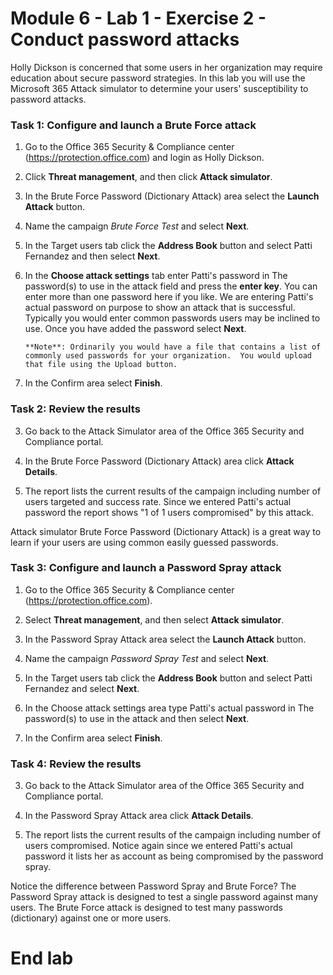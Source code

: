 # Module 6 - Lab 1 - Exercise 2 - Conduct password attacks


Holly Dickson is concerned that some users in her organization may require education about secure password strategies.  In this lab you will use the Microsoft 365 Attack simulator to determine your users' susceptibility to password attacks.


### Task 1: Configure and launch a Brute Force attack

1.  Go to the Office 365 Security & Compliance center (https://protection.office.com) and login as Holly Dickson.

2.  Click **Threat management**, and then click **Attack simulator**.

3.  In the Brute Force Password (Dictionary Attack) area select the **Launch Attack** button.

4.  Name the campaign *Brute Force Test* and select **Next**.

5.  In the Target users tab click the **Address Book** button and select Patti Fernandez and then select **Next**.

6.  In the **Choose attack settings** tab enter Patti's password in The password(s) to use in the attack field and press the **enter key**. You can enter more than one password here if you like. We are entering Patti's actual password on purpose to show an attack that is successful.  Typically you would enter common passwords users may be inclined to use. Once you have added the password select **Next**.

		**Note**: Ordinarily you would have a file that contains a list of commonly used passwords for your organization.  You would upload that file using the Upload button. 

7.  In the Confirm area select **Finish**.
    

### Task 2: Review the results

3. Go back to the Attack Simulator area of the Office 365 Security and Compliance portal.

4. In the Brute Force Password (Dictionary Attack) area click **Attack Details**.

5. The report lists the current results of the campaign including number of users targeted and success rate.  Since we entered Patti's actual password the report shows "1 of 1 users compromised" by this attack.

Attack simulator Brute Force Password (Dictionary Attack) is a great way to learn if your users are using common easily guessed passwords.
   

### Task 3: Configure and launch a Password Spray attack

1.  Go to the Office 365 Security & Compliance center (https://protection.office.com).

2.  Select **Threat management**, and then select **Attack simulator**.

3.  In the Password Spray Attack area select the **Launch Attack** button. 

4.  Name the campaign *Password Spray Test* and select **Next**.

5.  In the Target users tab click the **Address Book** button and select Patti Fernandez and select **Next**.

6.  In the Choose attack settings area type Patti's actual password in The password(s) to use in the attack and then select **Next**.

7.  In the Confirm area select **Finish**.


### Task 4: Review the results

3. Go back to the Attack Simulator area of the Office 365 Security and Compliance portal.

4. In the Password Spray Attack area click **Attack Details**.

5. The report lists the current results of the campaign including number of users compromised.  Notice again since we entered Patti's actual password it lists her as account as being compromised by the password spray.

Notice the difference between Password Spray and Brute Force?  The Password Spray attack is designed to test a single password against many users.  The Brute Force attack is designed to test many passwords (dictionary) against one or more users.

 # End lab
